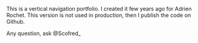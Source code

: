This is a vertical navigation portfolio. I created it few years ago for Adrien Rochet. This version is not used in production, then I publish the code on Github.

Any question, ask @Scofred_